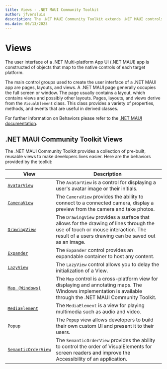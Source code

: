```yaml
---
title: Views - .NET MAUI Community Toolkit
author: jfversluis
description: The .NET MAUI Community Toolkit extends .NET MAUI controls.
ms.date: 06/13/2023
---
```


# Views

The user interface of a .NET Multi-platform App UI (.NET MAUI) app is constructed of objects that map to the native controls of each target platform.

The main control groups used to create the user interface of a .NET MAUI app are pages, layouts, and views. A .NET MAUI page generally occupies the full screen or window. The page usually contains a layout, which contains views and possibly other layouts. Pages, layouts, and views derive from the `VisualElement` class. This class provides a variety of properties, methods, and events that are useful in derived classes.

For further information on Behaviors please refer to the [.NET MAUI documentation](/dotnet/maui/user-interface/controls/).

## .NET MAUI Community Toolkit Views

The .NET MAUI Community Toolkit provides a collection of pre-built, reusable views to make developers lives easier. Here are the behaviors provided by the toolkit:

| View | Description |
| --------- | ----------- |
| [`AvatarView`](AvatarView.md) | The `AvatarView` is a control for displaying a user's avatar image or their initials. |
| [`CameraView`](camera-view.md) | The `CameraView` provides the ability to connect to a connected camera, display a preview from the camera and take photos. |
| [`DrawingView`](DrawingView.md) | The `DrawingView` provides a surface that allows for the drawing of lines through the use of touch or mouse interaction. The result of a users drawing can be saved out as an image. |
| [`Expander`](Expander.md) | The `Expander` control provides an expandable container to host any content. |
| [`LazyView`](LazyView.md) | The `LazyView` control allows you to delay the initialization of a View.|
| [`Map (Windows)`](Map.md) | The `Map` control is a cross-platform view for displaying and annotating maps. The Windows implementation is available through the .NET MAUI Community Toolkit. |
| [`MediaElement`](MediaElement.md) | The `MediaElement` is a view for playing multimedia such as audio and video. |
| [`Popup`](Popup.md) | The `Popup` view allows developers to build their own custom UI and present it to their users. |
| [`SemanticOrderView`](semantic-order-view.md) | The `SemanticOrderView` provides the ability to control the order of VisualElements for screen readers and improve the Accessibility of an application. |
